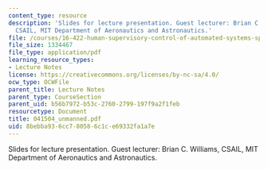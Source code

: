 ```yaml
---
content_type: resource
description: 'Slides for lecture presentation. Guest lecturer: Brian C. Williams,
  CSAIL, MIT Department of Aeronautics and Astronautics.'
file: /courses/16-422-human-supervisory-control-of-automated-systems-spring-2004/8bebba936cc780586c1ce69332fa1a7e_041504_unmanned.pdf
file_size: 1334467
file_type: application/pdf
learning_resource_types:
- Lecture Notes
license: https://creativecommons.org/licenses/by-nc-sa/4.0/
ocw_type: OCWFile
parent_title: Lecture Notes
parent_type: CourseSection
parent_uid: b56b7972-b53c-2760-2799-197f9a2f1feb
resourcetype: Document
title: 041504_unmanned.pdf
uid: 8bebba93-6cc7-8058-6c1c-e69332fa1a7e
---
```

Slides for lecture presentation. Guest lecturer: Brian C. Williams, CSAIL, MIT Department of Aeronautics and Astronautics.